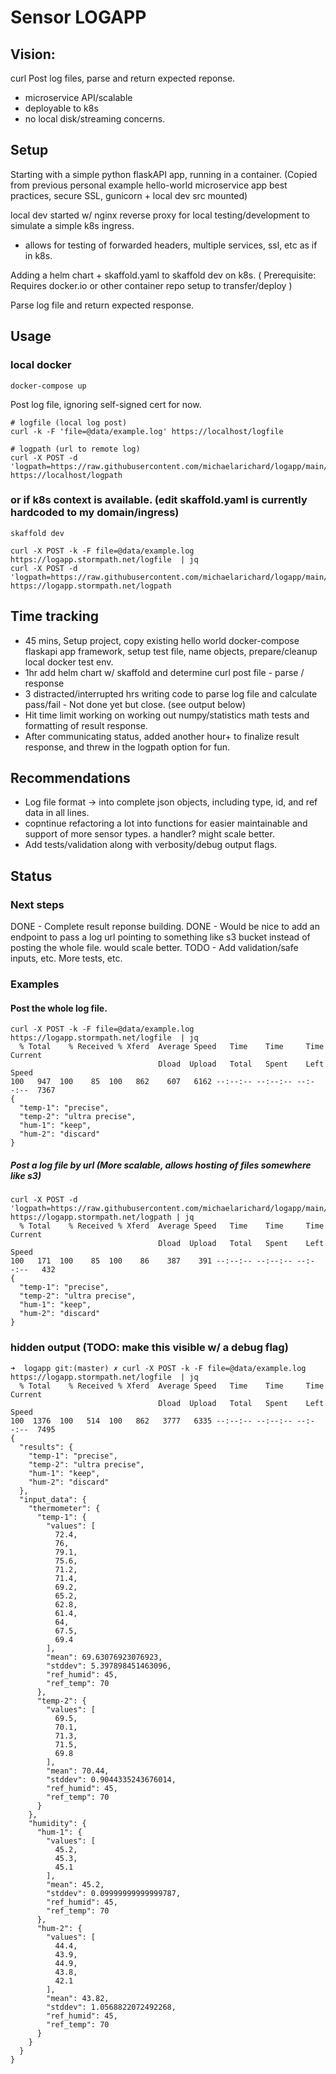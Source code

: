 # Sensor LOGAPP

## Vision:
curl Post log files, parse and return expected reponse.  
- microservice API/scalable
- deployable to k8s
- no local disk/streaming concerns.

## Setup

Starting with a simple python flaskAPI app, running in a container. 
(Copied from previous personal example hello-world microservice app best practices, secure SSL, gunicorn + local dev src mounted)

local dev started w/ nginx reverse proxy for local testing/development to simulate a simple k8s ingress.
- allows for testing of forwarded headers, multiple services, ssl, etc as if in k8s. 

Adding a helm chart + skaffold.yaml to skaffold dev on k8s.  ( Prerequisite: Requires docker.io or other container repo setup to transfer/deploy )

Parse log file and return expected response. 

## Usage

### local docker
```
docker-compose up

```

Post log file, ignoring self-signed cert for now.
```
# logfile (local log post)
curl -k -F 'file=@data/example.log' https://localhost/logfile

# logpath (url to remote log)
curl -X POST -d 'logpath=https://raw.githubusercontent.com/michaelarichard/logapp/main/data/example.log' https://localhost/logpath
```


### or if k8s context is available. (edit skaffold.yaml is currently hardcoded to my domain/ingress)
```
skaffold dev
```
```
curl -X POST -k -F file=@data/example.log https://logapp.stormpath.net/logfile  | jq
curl -X POST -d 'logpath=https://raw.githubusercontent.com/michaelarichard/logapp/main/data/example.log' https://logapp.stormpath.net/logpath
```

## Time tracking
 - 45 mins, Setup project, copy existing hello world docker-compose flaskapi app framework, setup test file, name objects, prepare/cleanup local docker test env.
 - 1hr add helm chart w/ skaffold and determine curl post file - parse / response
 - 3 distracted/interrupted hrs writing code to parse log file and calculate pass/fail - Not done yet but close. (see output below)
 - Hit time limit working on working out numpy/statistics math tests and formatting of result response.
 - After communicating status, added another hour+ to finalize result response, and threw in the logpath option for fun. 

## Recommendations
- Log file format -> into complete json objects,  including type, id, and ref data in all lines. 
- copntinue refactoring a lot into functions for easier maintainable and support of more sensor types. a handler? might scale better.
- Add tests/validation along with verbosity/debug output flags.


## Status

### Next steps
DONE - Complete result reponse building.
DONE - Would be nice to add an endpoint to pass a log url pointing to something like s3 bucket instead of posting the whole file. would scale better.
TODO - Add validation/safe inputs, etc. More tests, etc. 

### Examples

#### Post the whole log file. 
```
curl -X POST -k -F file=@data/example.log https://logapp.stormpath.net/logfile  | jq                                                      
  % Total    % Received % Xferd  Average Speed   Time    Time     Time  Current
                                 Dload  Upload   Total   Spent    Left  Speed
100   947  100    85  100   862    607   6162 --:--:-- --:--:-- --:--:--  7367
{
  "temp-1": "precise",
  "temp-2": "ultra precise",
  "hum-1": "keep",
  "hum-2": "discard"
}
```
##### Post a log file by url (More scalable, allows hosting of files somewhere like s3)
```
curl -X POST -d 'logpath=https://raw.githubusercontent.com/michaelarichard/logapp/main/data/example.log' https://logapp.stormpath.net/logpath | jq
  % Total    % Received % Xferd  Average Speed   Time    Time     Time  Current
                                 Dload  Upload   Total   Spent    Left  Speed
100   171  100    85  100    86    387    391 --:--:-- --:--:-- --:--:--   432
{
  "temp-1": "precise",
  "temp-2": "ultra precise",
  "hum-1": "keep",
  "hum-2": "discard"
}
```
### hidden output (TODO: make this visible w/ a debug flag)
```
➜  logapp git:(master) ✗ curl -X POST -k -F file=@data/example.log https://logapp.stormpath.net/logfile  | jq
  % Total    % Received % Xferd  Average Speed   Time    Time     Time  Current
                                 Dload  Upload   Total   Spent    Left  Speed
100  1376  100   514  100   862   3777   6335 --:--:-- --:--:-- --:--:--  7495
{
  "results": {
    "temp-1": "precise",
    "temp-2": "ultra precise",
    "hum-1": "keep",
    "hum-2": "discard"
  },
  "input_data": {
    "thermometer": {
      "temp-1": {
        "values": [
          72.4,
          76,
          79.1,
          75.6,
          71.2,
          71.4,
          69.2,
          65.2,
          62.8,
          61.4,
          64,
          67.5,
          69.4
        ],
        "mean": 69.63076923076923,
        "stddev": 5.397898451463096,
        "ref_humid": 45,
        "ref_temp": 70
      },
      "temp-2": {
        "values": [
          69.5,
          70.1,
          71.3,
          71.5,
          69.8
        ],
        "mean": 70.44,
        "stddev": 0.9044335243676014,
        "ref_humid": 45,
        "ref_temp": 70
      }
    },
    "humidity": {
      "hum-1": {
        "values": [
          45.2,
          45.3,
          45.1
        ],
        "mean": 45.2,
        "stddev": 0.09999999999999787,
        "ref_humid": 45,
        "ref_temp": 70
      },
      "hum-2": {
        "values": [
          44.4,
          43.9,
          44.9,
          43.8,
          42.1
        ],
        "mean": 43.82,
        "stddev": 1.0568822072492268,
        "ref_humid": 45,
        "ref_temp": 70
      }
    }
  }
}
```